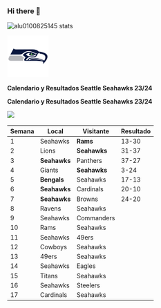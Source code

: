 ### Hi there 👋

<!--
**alu0100825145/alu0100825145** is a ✨ _special_ ✨ repository because its `README.md` (this file) appears on your GitHub profile.

Here are some ideas to get you started:

- 🔭 I’m currently working on ...
- 🌱 I’m currently learning ...
- 👯 I’m looking to collaborate on ...
- 🤔 I’m looking for help with ...
- 💬 Ask me about ...
- 📫 How to reach me: ...
- 😄 Pronouns: ...
- ⚡ Fun fact: ...
-->


![alu0100825145 stats](https://github-readme-stats.vercel.app/api?username=alu0100825145&show_icons=true&locale=en)


 ![Logotipo de los Seahawks](https://github.com/alu0100825145/imagenes/blob/ab633110d6ed712a6304799467798fe96db9620b/Seahawks%20logo.png)




**Calendario y Resultados Seattle Seahawks 23/24** 

**Calendario y Resultados Seattle Seahawks 23/24** 

![](/imagenes/seahawks_logo.png)

| Semana  | Local  | Visitante | Resultado| 
| ------------ | ------------ | ------------ | ------------ |
| 1 | Seahawks | **Rams** | 13-30 |
| 2 | Lions | **Seahawks** | 31-37 |
| 3 | **Seahawks** | Panthers | 37-27 |
| 4 | Giants | **Seahawks** | 3-24 |
| 5 | **Bengals** | Seahawks | 17-13 |
| 6 | **Seahawks** | Cardinals | 20-10 |
| 7 | **Seahawks** | Browns | 24-20 |
| 8 | Ravens | Seahawks |  |
| 9 | Seahawks | Commanders |  |
| 10 | Rams | Seahawks |  |
| 11 | Seahawks | 49ers |  |
| 12 | Cowboys | Seahawks |  |
| 13 | 49ers | Seahawks |  |
| 14 | Seahawks | Eagles |  |
| 15 | Titans | Seahawks |  |
| 16 | Seahawks | Steelers |  |
| 17 | Cardinals | Seahawks |  |
